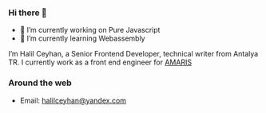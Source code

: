 ### Hi there 👋
- 🔭 I’m currently working on Pure Javascript
- 🌱 I’m currently learning Webassembly

I’m Halil Ceyhan, a Senior Frontend Developer, technical writer from Antalya TR. I currently work as a front end engineer for [AMARIS](https://www.amaris.com/)

### Around the web

- Email: [halilceyhan@yandex.com](mailto:halilceyhan@yandex.com)

